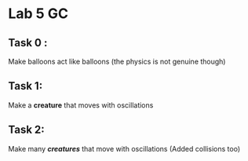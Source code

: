 # Lab 5 GC

## Task 0 :

Make balloons act like balloons (the physics is not genuine though)

## Task 1:

Make a **creature** that moves with oscillations

## Task 2:

Make many **_creatures_** that move with oscillations (Added collisions too)
